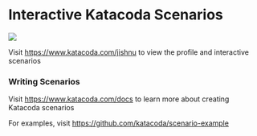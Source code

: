 # Interactive Katacoda Scenarios

[![](http://shields.katacoda.com/katacoda/jishnu/count.svg)](https://www.katacoda.com/jishnu "Get your profile on Katacoda.com")

Visit https://www.katacoda.com/jishnu to view the profile and interactive scenarios

### Writing Scenarios
Visit https://www.katacoda.com/docs to learn more about creating Katacoda scenarios

For examples, visit https://github.com/katacoda/scenario-example

